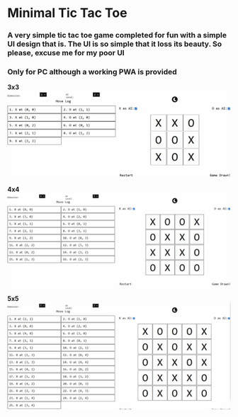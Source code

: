 # Minimal Tic Tac Toe

### A very simple tic tac toe game completed for fun with a simple UI design that is. The UI is so simple that it loss its beauty. So please, excuse me for my poor UI

### Only for PC although a working PWA is provided

**3x3**
![3x3 sample](img/dimension3.jpg)

**4x4**
![3x3 sample](img/dimension4.jpg)

**5x5**
![3x3 sample](img/dimension5.jpg)